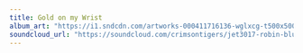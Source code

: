 ```yaml
---
title: Gold on my Wrist
album_art: "https://i1.sndcdn.com/artworks-000411716136-wglxcg-t500x500.jpg"
soundcloud_url: "https://soundcloud.com/crimsontigers/jet3017-robin-blue-crimson-tigers-gold-on-my-wrist-prod-moh-ciss-beats"
---
```

